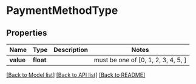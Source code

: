 # PaymentMethodType


## Properties
Name | Type | Description | Notes
------------ | ------------- | ------------- | -------------
**value** | **float** |  |  must be one of [0, 1, 2, 3, 4, 5, ]

[[Back to Model list]](../README.md#documentation-for-models) [[Back to API list]](../README.md#documentation-for-api-endpoints) [[Back to README]](../README.md)


